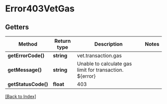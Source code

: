 # Error403VetGas

## Getters

Method | Return type | Description | Notes
------------ | ------------- | ------------- | -------------
**getErrorCode()** | **string** | vet.transaction.gas |
**getMessage()** | **string** | Unable to calculate gas limit for transaction. ${error} |
**getStatusCode()** | **float** | 403 |

[[Back to Index]](../index.md)

